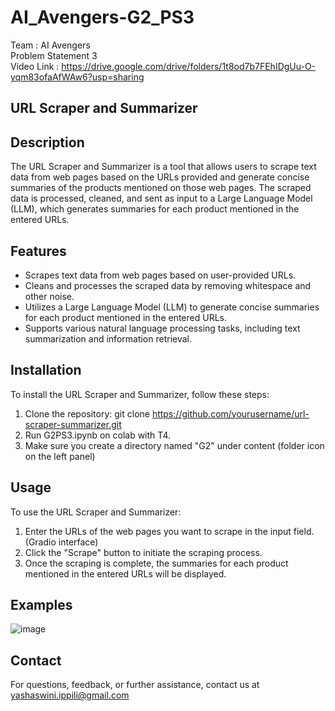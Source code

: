 # AI_Avengers-G2_PS3
Team : AI Avengers <br>
Problem Statement 3
<br>
Video Link : https://drive.google.com/drive/folders/1t8od7b7FEhIDgUu-O-yqm83ofaAfWAw6?usp=sharing

## URL Scraper and Summarizer

## Description

The URL Scraper and Summarizer is a tool that allows users to scrape text data from web pages based on the URLs provided and generate concise summaries of the products mentioned on those web pages. The scraped data is processed, cleaned, and sent as input to a Large Language Model (LLM), which generates summaries for each product mentioned in the entered URLs.

## Features

- Scrapes text data from web pages based on user-provided URLs.
- Cleans and processes the scraped data by removing whitespace and other noise.
- Utilizes a Large Language Model (LLM) to generate concise summaries for each product mentioned in the entered URLs.
- Supports various natural language processing tasks, including text summarization and information retrieval.

## Installation

To install the URL Scraper and Summarizer, follow these steps:

1. Clone the repository: git clone https://github.com/yourusername/url-scraper-summarizer.git
2. Run G2PS3.ipynb on colab with T4.
3. Make sure you create a directory named "G2" under content (folder icon on the left panel)

## Usage

To use the URL Scraper and Summarizer:

1. Enter the URLs of the web pages you want to scrape in the input field. (Gradio interface)
2. Click the "Scrape" button to initiate the scraping process.
3. Once the scraping is complete, the summaries for each product mentioned in the entered URLs will be displayed.

## Examples

![image](https://github.com/YashaswiniIppili/AI_Avengers-G2_PS3/assets/92773216/751fc0e9-0e3e-4db1-b7e3-11793dd303a4)


## Contact

For questions, feedback, or further assistance, contact us at yashaswini.ippili@gmail.com

